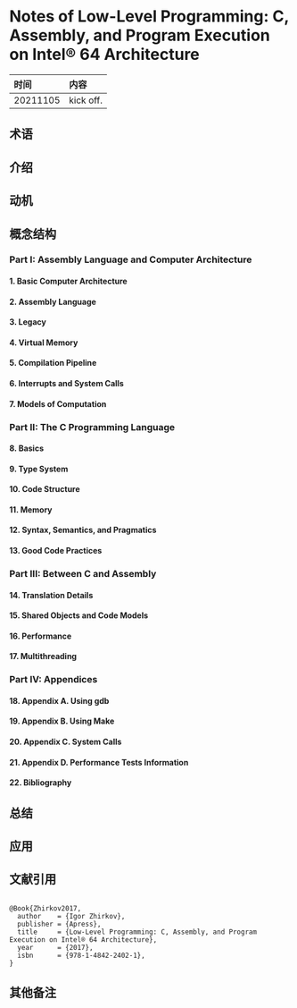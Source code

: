 # Notes of **Low-Level Programming: C, Assembly, and Program Execution on Intel® 64 Architecture**


|时间|内容|
|:---|:---|
|20211105|kick off.|

## 术语

<!-- 记录阅读过程中出现的关键字及其简单的解释. -->

## 介绍

<!-- 描述书籍阐述观点的来源、拟解决的关键性问题和采用的方法论等. -->

## 动机

<!-- 描述阅读书籍的动机, 要达到什么目的等. -->

## 概念结构

<!-- 描述书籍的行文结构, 核心主题和子主题的内容结构和关系. -->

### Part I: Assembly Language and Computer Architecture
#### 1. Basic Computer Architecture
#### 2. Assembly Language
#### 3. Legacy
#### 4. Virtual Memory
#### 5. Compilation Pipeline
#### 6. Interrupts and System Calls
#### 7. Models of Computation

### Part II: The C Programming Language
#### 8. Basics
#### 9. Type System
#### 10. Code Structure
#### 11. Memory
#### 12. Syntax, Semantics, and Pragmatics
#### 13. Good Code Practices

### Part III: Between C and Assembly
#### 14. Translation Details
#### 15. Shared Objects and Code Models
#### 16. Performance
#### 17. Multithreading

### Part IV: Appendices
#### 18. Appendix A. Using gdb
#### 19. Appendix B. Using Make
#### 20. Appendix C. System Calls
#### 21. Appendix D. Performance Tests Information
#### 22. Bibliography

## 总结

<!-- 概要记录书籍中如何解决关键性问题的. -->

## 应用

<!-- 记录如何使用书籍中方法论解决你自己的问题. -->

## 文献引用

<!-- 记录相关的和进一步阅读资料: 文献、网页链接等. -->

```

@Book{Zhirkov2017,
  author    = {Igor Zhirkov},
  publisher = {Apress},
  title     = {Low-Level Programming: C, Assembly, and Program Execution on Intel® 64 Architecture},
  year      = {2017},
  isbn      = {978-1-4842-2402-1},
}

```

## 其他备注
